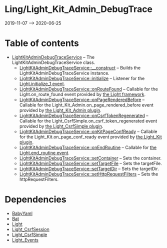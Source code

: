 Ling/Light_Kit_Admin_DebugTrace
================
2019-11-07 --> 2020-06-25




Table of contents
===========

- [LightKitAdminDebugTraceService](https://github.com/lingtalfi/Light_Kit_Admin_DebugTrace/blob/master/doc/api/Ling/Light_Kit_Admin_DebugTrace/Service/LightKitAdminDebugTraceService.md) &ndash; The LightKitAdminDebugTraceService class.
    - [LightKitAdminDebugTraceService::__construct](https://github.com/lingtalfi/Light_Kit_Admin_DebugTrace/blob/master/doc/api/Ling/Light_Kit_Admin_DebugTrace/Service/LightKitAdminDebugTraceService/__construct.md) &ndash; Builds the LightKitAdminDebugTraceService instance.
    - [LightKitAdminDebugTraceService::initialize](https://github.com/lingtalfi/Light_Kit_Admin_DebugTrace/blob/master/doc/api/Ling/Light_Kit_Admin_DebugTrace/Service/LightKitAdminDebugTraceService/initialize.md) &ndash; Listener for the [Light.initialize_1 event](https://github.com/lingtalfi/Light/blob/master/personal/mydoc/pages/events.md).
    - [LightKitAdminDebugTraceService::onRouteFound](https://github.com/lingtalfi/Light_Kit_Admin_DebugTrace/blob/master/doc/api/Ling/Light_Kit_Admin_DebugTrace/Service/LightKitAdminDebugTraceService/onRouteFound.md) &ndash; Callable for the Light.on_route_found event provided by [the Light framework](https://github.com/lingtalfi/Light).
    - [LightKitAdminDebugTraceService::onPageRenderedBefore](https://github.com/lingtalfi/Light_Kit_Admin_DebugTrace/blob/master/doc/api/Ling/Light_Kit_Admin_DebugTrace/Service/LightKitAdminDebugTraceService/onPageRenderedBefore.md) &ndash; Callable for the Light_Kit_Admin.on_page_rendered_before event provided by [the Light_Kit_Admin plugin](https://github.com/lingtalfi/Light_Kit_Admin).
    - [LightKitAdminDebugTraceService::onCsrfTokenRegenerated](https://github.com/lingtalfi/Light_Kit_Admin_DebugTrace/blob/master/doc/api/Ling/Light_Kit_Admin_DebugTrace/Service/LightKitAdminDebugTraceService/onCsrfTokenRegenerated.md) &ndash; Callable for the Light_CsrfSimple.on_csrf_token_regenerated event provided by [the Light_CsrfSimple plugin](Light_CsrfSimple).
    - [LightKitAdminDebugTraceService::onKitPageConfReady](https://github.com/lingtalfi/Light_Kit_Admin_DebugTrace/blob/master/doc/api/Ling/Light_Kit_Admin_DebugTrace/Service/LightKitAdminDebugTraceService/onKitPageConfReady.md) &ndash; Callable for the Light_Kit.on_page_conf_ready event provided by [the Light_Kit plugin](https://github.com/lingtalfi/Light_Kit).
    - [LightKitAdminDebugTraceService::onEndRoutine](https://github.com/lingtalfi/Light_Kit_Admin_DebugTrace/blob/master/doc/api/Ling/Light_Kit_Admin_DebugTrace/Service/LightKitAdminDebugTraceService/onEndRoutine.md) &ndash; Callable for [the Light.end_routine event](https://github.com/lingtalfi/Light/blob/master/personal/mydoc/pages/events.md).
    - [LightKitAdminDebugTraceService::setContainer](https://github.com/lingtalfi/Light_Kit_Admin_DebugTrace/blob/master/doc/api/Ling/Light_Kit_Admin_DebugTrace/Service/LightKitAdminDebugTraceService/setContainer.md) &ndash; Sets the container.
    - [LightKitAdminDebugTraceService::setTargetFile](https://github.com/lingtalfi/Light_Kit_Admin_DebugTrace/blob/master/doc/api/Ling/Light_Kit_Admin_DebugTrace/Service/LightKitAdminDebugTraceService/setTargetFile.md) &ndash; Sets the targetFile.
    - [LightKitAdminDebugTraceService::setTargetDir](https://github.com/lingtalfi/Light_Kit_Admin_DebugTrace/blob/master/doc/api/Ling/Light_Kit_Admin_DebugTrace/Service/LightKitAdminDebugTraceService/setTargetDir.md) &ndash; Sets the targetDir.
    - [LightKitAdminDebugTraceService::setHttpRequestFilters](https://github.com/lingtalfi/Light_Kit_Admin_DebugTrace/blob/master/doc/api/Ling/Light_Kit_Admin_DebugTrace/Service/LightKitAdminDebugTraceService/setHttpRequestFilters.md) &ndash; Sets the httpRequestFilters.


Dependencies
============
- [BabyYaml](https://github.com/lingtalfi/BabyYaml)
- [Bat](https://github.com/lingtalfi/Bat)
- [Light](https://github.com/lingtalfi/Light)
- [Light_CsrfSession](https://github.com/lingtalfi/Light_CsrfSession)
- [Light_CsrfSimple](https://github.com/lingtalfi/Light_CsrfSimple)
- [Light_Events](https://github.com/lingtalfi/Light_Events)



